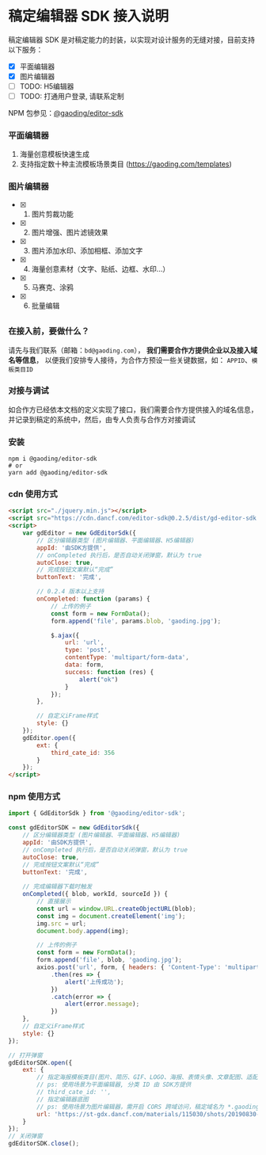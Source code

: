 # 稿定编辑器 SDK 接入说明
稿定编辑器 SDK 是对稿定能力的封装，以实现对设计服务的无缝对接，目前支持以下服务：

- [x] 平面编辑器
- [x] 图片编辑器
- [ ] TODO: H5编辑器
- [ ] TODO: 打通用户登录, 请联系定制

NPM 包参见：[@gaoding/editor-sdk](https://www.npmjs.com/package/@gaoding/editor-sdk)

### 平面编辑器
1. 海量创意模板快速生成
1. 支持指定数十种主流模板场景类目 (https://gaoding.com/templates)


### 图片编辑器
- [x] 1. 图片剪裁功能
- [x] 2. 图片增强、图片滤镜效果
- [x] 3. 图片添加水印、添加相框、添加文字
- [x] 4. 海量创意素材（文字、贴纸、边框、水印...）
- [x] 5. 马赛克、涂鸦
- [x] 6. 批量编辑

##

### 在接入前，要做什么？
请先与我们联系（邮箱：`bd@gaoding.com`），
**我们需要合作方提供企业以及接入域名等信息**，
以便我们安排专人接待，为合作方预设一些关键数据，如： `APPID`、`模板类目ID`

### 对接与调试
如合作方已经依本文档的定义实现了接口，我们需要合作方提供接入的域名信息，并记录到稿定的系统中，然后，由专人负责与合作方对接调试

### 安装
```shell
npm i @gaoding/editor-sdk
# or
yarn add @gaoding/editor-sdk
```

### cdn 使用方式
```html
<script src="./jquery.min.js"></script>
<script src="https://cdn.dancf.com/editor-sdk@0.2.5/dist/gd-editor-sdk.min.js"></script>
<script>
    var gdEditor = new GdEditorSdk({
        // 区分编辑器类型 (图片编辑器、平面编辑器、H5编辑器)
        appId: '由SDK方提供',
        // onCompleted 执行后，是否自动关闭弹窗，默认为 true
        autoClose: true,
        // 完成按钮文案默认“完成”
        buttonText: '完成',

        // 0.2.4 版本以上支持
        onCompleted: function (params) {
            // 上传的例子
            const form = new FormData();
            form.append('file', params.blob, 'gaoding.jpg');

            $.ajax({
                url: 'url',
                type: 'post',
                contentType: 'multipart/form-data',
                data: form,
                success: function (res) {
                    alert("ok")
                }
            });
        },

        // 自定义iFrame样式
        style: {}
    });
    gdEditor.open({
        ext: {
            third_cate_id: 356
        }
    });
</script>
```
### npm 使用方式
```javascript
import { GdEditorSdk } from '@gaoding/editor-sdk';

const gdEditorSDK = new GdEditorSdk({
    // 区分编辑器类型 (图片编辑器、平面编辑器、H5编辑器)
    appId: '由SDK方提供',
    // onCompleted 执行后，是否自动关闭弹窗，默认为 true
    autoClose: true,
    // 完成按钮文案默认“完成”
    buttonText: '完成',
    
    // 完成编辑器下载时触发
    onCompleted({ blob, workId, sourceId }) {
        // 直接展示
        const url = window.URL.createObjectURL(blob);
        const img = document.createElement('img');
        img.src = url;
        document.body.append(img);

        // 上传的例子
        const form = new FormData();
        form.append('file', blob, 'gaoding.jpg');
        axios.post('url', form, { headers: { 'Content-Type': 'multipart/form-data' } })
            .then(res => {
                alert('上传成功');
            })
            .catch(error => {
                alert(error.message);
            })
    },
    // 自定义iFrame样式
    style: {}
});

// 打开弹窗
gdEditorSDK.open({
    ext: {
        // 指定海报模板类目(图片、简历、GIF、LOGO、海报、表情头像、文章配图、适配封面。。。)
        // ps: 使用场景为平面编辑器, 分类 ID 由 SDK方提供
        // third_cate_id: '',
        // 指定编辑器底图
        // ps: 使用场景为图片编辑器，需开启 CORS 跨域访问，稿定域名为 *.gaoding.com
        url: 'https://st-gdx.dancf.com/materials/115030/shots/20190830-155521-WWU47.png'
    }
});
// 关闭弹窗
gdEditorSDK.close();
```
